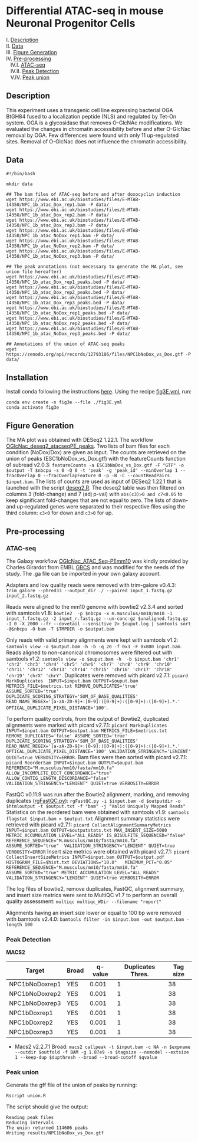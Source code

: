 # Differential ATAC-seq in mouse Neuronal Progenitor Cells


I. [Description](#description)  
II. [Data](#data)  
III. [Figure Generation](#figure-generation)  
IV. [Pre-processing](#pre-processing)  
&nbsp;&nbsp; IV.I. [ATAC-seq](#atac-seq)  
&nbsp;&nbsp; IV.II. [Peak Detection](#peak-detection)  
&nbsp;&nbsp; V.IV. [Peak union](#peak-union)  


## Description

This experiment uses a transgenic cell line expressing bacterial OGA BtGH84 fused to a localization peptide (NLS) and regulated by Tet-On system. OGA is a glycosidase that removes O-GlcNAc modifications. We evaluated the changes in chromatin accessibility before and after O-GlcNac removal by OGA. Few differences were found with only 11 up-regulated sites. Removal of O-GlcNac does not influence the chromatin accessibility.

## Data

```
#!/bin/bash

mkdir data

## The bam files of ATAC-seq before and after doxocyclin induction
wget https://www.ebi.ac.uk/biostudies/files/E-MTAB-14350/NPC_1b_atac_Dox_rep1.bam -P data/
wget https://www.ebi.ac.uk/biostudies/files/E-MTAB-14350/NPC_1b_atac_Dox_rep2.bam -P data/
wget https://www.ebi.ac.uk/biostudies/files/E-MTAB-14350/NPC_1b_atac_Dox_rep3.bam -P data/
wget https://www.ebi.ac.uk/biostudies/files/E-MTAB-14350/NPC_1b_atac_NoDox_rep1.bam -P data/
wget https://www.ebi.ac.uk/biostudies/files/E-MTAB-14350/NPC_1b_atac_NoDox_rep2.bam -P data/
wget https://www.ebi.ac.uk/biostudies/files/E-MTAB-14350/NPC_1b_atac_NoDox_rep3.bam -P data/

## The peak annotations (not necessary to generate the MA plot, see union file hereafter)
wget https://www.ebi.ac.uk/biostudies/files/E-MTAB-14350/NPC_1b_atac_Dox_rep1_peaks.bed -P data/
wget https://www.ebi.ac.uk/biostudies/files/E-MTAB-14350/NPC_1b_atac_Dox_rep2_peaks.bed -P data/
wget https://www.ebi.ac.uk/biostudies/files/E-MTAB-14350/NPC_1b_atac_Dox_rep3_peaks.bed -P data/
wget https://www.ebi.ac.uk/biostudies/files/E-MTAB-14350/NPC_1b_atac_NoDox_rep1_peaks.bed -P data/
wget https://www.ebi.ac.uk/biostudies/files/E-MTAB-14350/NPC_1b_atac_NoDox_rep2_peaks.bed -P data/
wget https://www.ebi.ac.uk/biostudies/files/E-MTAB-14350/NPC_1b_atac_NoDox_rep3_peaks.bed -P data/

## Annotations of the union of ATAC-seq peaks
wget https://zenodo.org/api/records/12793186/files/NPC1bNoDox_vs_Dox.gtf -P data/
```


## Installation

Install conda following the instructions [here](https://conda.io/projects/conda/en/latest/user-guide/install/index.html). Using the recipe [fig3E.yml](fig3E.yml), run:

```
conda env create -n fig3e --file ./fig3E.yml
conda activate fig3e
```


## Figure Generation

The MA plot was obtained with DESeq2 1.22.1. The workflow [OGlcNac_deseq2_atacseqPE_peaks](../D/galaxy-workflow/Galaxy-Workflow-OGlcNac_deseq2_atacseqPE_peaks.ga). Two lists of bam files for each condition (NoDox/Dox) are given as input. The counts are retrieved on the union of peaks (ESC1bNoDox_vs_Dox.gtf) with the featureCounts function of subread v2.0.3: `featureCounts -a ESC1bNoDox_vs_Dox.gtf -F "GTF" -o $output -T $nbcpu -s 0 -Q 0 -t 'peak' -g 'peak_id' --minOverlap 1 --fracOverlap 0 --fracOverlapFeature 0 -p -B -C --countReadPairs $input.bam`. The lists of counts are used as input of DESeq2 1.22.1 that is launched with the script [deseq2.R](../../figure2/B/others/deseq2.R). The deseq2 table was then filtered on columns 3 (fold-change) and 7 (adj p-val) with `abs(c3)>0 and c7<0.05` to keep significant fold-changes that are not equal to zero. The lists of down- and up-regulated genes were separated to their respective files using the third column: `c3<0` for down and `c3>0` for up.


## Pre-processing

### ATAC-seq

The Galaxy workflow [OGlcNac_ATAC_Seq-PEmm10](../../figure1/A/galaxy-workflows/Galaxy-Workflow-OGlcNac_ATAC_Seq-PEmm10.ga) was kindly provided by Charles Girardot from EMBL [GBCS](https://www.embl.org/groups/genome-biology-computational-support/) and was modified for the needs of the study. The .ga file can be imported in your own galaxy account.

Adapters and low quality reads were removed with trim-galore v0.4.3: `trim_galore --phred33 --output_dir ./ --paired input_1.fastq.gz input_2.fastq.gz`

Reads were aligned to the mm10 genome with bowtie2 v2.3.4 and sorted with samtools v1.8: `bowtie2  -p $nbcpu -x m.musculus/mm10/mm10 -1 input_f.fastq.gz -2 input_r.fastq.gz --un-conc-gz $unaligned.fastq.gz -I 0 -X 2000 --fr --dovetail --sensitive 2> $ouput.log | samtools sort -@$nbcpu -O bam -T $TMPDIR -o $output.bam`

Only reads with valid primary alignments were kept with samtools v1.2: `samtools view -o $output.bam -h -b -q 20 -f 0x3 -F 0x800 input.bam`. Reads aligned to non-canonical chromosomes were filtered out with samtools v1.2: `samtools view -o $ouput.bam -h  -b $input.bam 'chr1' 'chr2' 'chr3' 'chr4' 'chr5' 'chr6' 'chr7' 'chr8' 'chr9' 'chr10' 'chr11' 'chr12' 'chr13' 'chr14' 'chr15' 'chr16' 'chr17' 'chr18' 'chr19' 'chrX' 'chrY'`. Duplicates were removed with picard v2.7.1: `picard MarkDuplicates  INPUT=$input.bam OUTPUT=$ouput.bam METRICS_FILE=$metrics.txt REMOVE_DUPLICATES='true' ASSUME_SORTED='true' DUPLICATE_SCORING_STRATEGY='SUM_OF_BASE_QUALITIES' READ_NAME_REGEX='[a-zA-Z0-9]+:[0-9]:([0-9]+):([0-9]+):([0-9]+).*.' OPTICAL_DUPLICATE_PIXEL_DISTANCE='100'`.

To perform quality controls, from the output of Bowtie2, duplicated alignments were marked with picard v2.7.1: `picard MarkDuplicates INPUT=$input.bam OUTPUT=$output.bam METRICS_FILE=$metrics.txt REMOVE_DUPLICATES='false' ASSUME_SORTED='true' DUPLICATE_SCORING_STRATEGY='SUM_OF_BASE_QUALITIES' READ_NAME_REGEX='[a-zA-Z0-9]+:[0-9]:([0-9]+):([0-9]+):([0-9]+).*.' OPTICAL_DUPLICATE_PIXEL_DISTANCE='100' VALIDATION_STRINGENCY='LENIENT' QUIET=true VERBOSITY=ERROR`. Bam files were then sorted with picard v2.7.1: `picard ReorderSam INPUT=$input.bam OUTPUT=$ouput.bam REFERENCE="M.musculus/mm10/fasta/mm10.fa" ALLOW_INCOMPLETE_DICT_CONCORDANCE="true" ALLOW_CONTIG_LENGTH_DISCORDANCE="false" VALIDATION_STRINGENCY="LENIENT" QUIET=true VERBOSITY=ERROR`

FastQC v0.11.9 was run after the Bowtie2 alignment, marking, and removing duplicates ([rgFastQC.py](others/rgFastQC.py)): `rgFastQC.py -i $input.bam -d $outputdir -o $htmloutput -t $output.txt -f "bam" -j "Valid Uniquely Mapped Reads"`
Statistics on the reordered bam were obtained with samtools v1.9: `samtools flagstat $input.bam > $output.txt`
Alignment summary statistics were retrieved with picard v2.7.1: `picard CollectAlignmentSummaryMetrics INPUT=$input.bam OUTPUT=$outputstats.txt MAX_INSERT_SIZE=5000 METRIC_ACCUMULATION_LEVEL="ALL_READS" IS_BISULFITE_SEQUENCED="false" REFERENCE_SEQUENCE="M.musculus/mm10/fasta/mm10.fa" ASSUME_SORTED="true"  VALIDATION_STRINGENCY="LENIENT" QUIET=true VERBOSITY=ERROR`
Insert size metrics were obtained with picard v2.7.1: `picard CollectInsertSizeMetrics INPUT=$input.bam OUTPUT=$output.pdf HISTOGRAM_FILE=$hist.txt DEVIATIONS="10.0"   MINIMUM_PCT="0.05" REFERENCE_SEQUENCE="M.musculus/mm10/fasta/mm10.fa" ASSUME_SORTED="true" METRIC_ACCUMULATION_LEVEL="ALL_READS" VALIDATION_STRINGENCY="LENIENT" QUIET=true VERBOSITY=ERROR`

The log files of bowtie2, remove duplicates, FastQC, alignment summary, and insert size metrics were sent to MultiQC v1.7 to perform an overall quality assessment: `multiqc multiqc_WDir --filename "report"`

Alignments having an insert size lower or equal to 100 bp were removed with bamtools v2.4.0: `bamtools filter -in $input.bam -out $output.bam -length 100`


### Peak Detection

**MACS2**

| Target | Broad | q-value | Duplicates Thres. | Tag size |
|--------|-------|---------|-------------------|----------|
| NPC1bNoDoxrep1 | YES | 0.001 | 1 | 38 |
| NPC1bNoDoxrep2 | YES | 0.001 | 1 | 38 |
| NPC1bNoDoxrep3 | YES | 0.001 | 1 | 38 |
| NPC1bDoxrep1 | YES | 0.001 | 1 | 38 |
| NPC1bDoxrep2 | YES | 0.001 | 1 | 38 |
| NPC1bDoxrep3 | YES | 0.001 | 1 | 38 |


* Macs2 v2.2.7.1 Broad: `macs2 callpeak -t $input.bam -c NA -n $expname --outdir $outfold -f BAM -g 1.87e9 -s $tagsize --nomodel --extsize 1 --keep-dup $dupthresh --broad --broad-cutoff $qvalue`

### Peak union

Generate the gff file of the union of peaks by running:

```
Rscript union.R
```

The script should give the output:

```
Reading peak files
Reducing intervals
The union returned 114606 peaks
Writing results/NPC1bNoDox_vs_Dox.gtf
```

